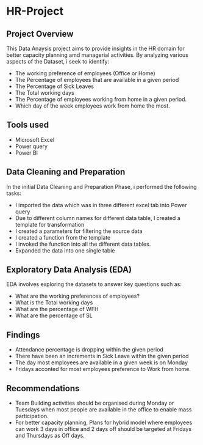 # HR-Project

## Project Overview

This Data Anaysis project aims to provide insights in the HR domain for better capacity planning amd managerial activities.
By analyzing various aspects of the Dataset, i seek to identify:
- The working preference of employees (Office or Home)
- The Percentage of employees that are available in a given period
- The Percentage of Sick Leaves
- The Total working days
- The Percentage of employees working from home in a given period.
- Which day of the week employees work from home the most.

## Tools used

- Microsoft Excel
- Power query
- Power BI

## Data Cleaning and Preparation

In the initial Data Cleaning and Preparation Phase, i performed the following tasks:
- I imported the data which was in three different excel tab into Power query
- Due to different column names for different data table, I created a template for transformation 
- I created a parameters for filtering the source data
- I created a function from the template
- I invoked the function into all the different data tables.
- Expanded the data into one single table

## Exploratory Data Analysis (EDA)

EDA involves exploring the datasets to answer key questions such as:
- What are the working preferences of employees?
- What is the Total working days
- What are the percentage of WFH
- What are the percentage of SL

## Findings

- Attendance percentage is dropping within the given period
- There have been an increments in Sick Leave within the given period
- The day most employees are available in a given week is on Monday
- Fridays acconted for most employees preference to Work from home.

## Recommendations
- Team Building activities should be organised during Monday or Tuesdays when most people are available in the office to enable mass participation.
- For better capacity planning, Plans for hybrid model where employees can work 3 days in office and 2 days off should be targeted at Fridays and Thursdays as Off days.
